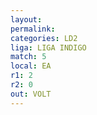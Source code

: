 ```yaml
---
layout: 
permalink: 
categories: LD2
liga: LIGA INDIGO
match: 5
local: EA
r1: 2
r2: 0
out: VOLT
---
```

